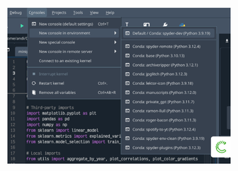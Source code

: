 ![Spyder Consoles menu with the "New console in environment" submenu selected, showing a listing of Conda environments by name, type and Python version](/assets/media/conda.webp "Work with multiple environments at once")